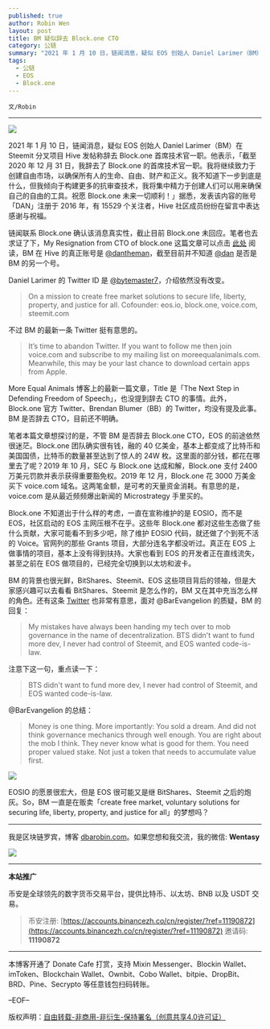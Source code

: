 ```yaml
---
published: true
author: Robin Wen
layout: post
title: BM 疑似辞去 Block.one CTO
category: 公链
summary: "2021 年 1 月 10 日，链闻消息，疑似 EOS 创始人 Daniel Larimer（BM）在 Steemit 分叉项目 Hive 发帖称辞去 Block.one 首席技术官一职。他表示，「截至 2020 年 12 月 31 日，我辞去了 Block.one 的首席技术官一职。我将继续致力于创建自由市场，以确保所有人的生命、自由、财产和正义。我不知道下一步到底是什么，但我倾向于构建更多的抗审查技术，我将集中精力于创建人们可以用来确保自己的自由的工具。祝愿 Block.one 未来一切顺利！」据悉，发表该内容的账号「DAN」注册于 2016 年，有 15529 个关注者，Hive 社区成员纷纷在留言中表达感谢与祝福。BM 的背景也很光鲜，BitShares、Steemit、EOS 这些项目背后的领袖，但是大家感兴趣可以去看看 BitShares、Steemit 是怎么作的，BM 又在其中充当怎么样的角色。EOSIO 的愿景很宏大，但是 EOS 很可能又是继 BitShares、Steemit 之后的炮灰。EOSIO 的愿景很宏大，但是 EOS 很可能又是继 BitShares、Steemit 之后的炮灰。So，BM 一直是在贩卖「create free market, voluntary solutions for securing life, liberty, property, and justice for all」的梦想吗？"
tags:
  - 公链
  - EOS
  - Block.one
---
```


`文/Robin`

***

![](https://cdn.dbarobin.com/csymef3.png)

2021 年 1 月 10 日，链闻消息，疑似 EOS 创始人 Daniel Larimer（BM）在 Steemit 分叉项目 Hive 发帖称辞去 Block.one 首席技术官一职。他表示，「截至 2020 年 12 月 31 日，我辞去了 Block.one 的首席技术官一职。我将继续致力于创建自由市场，以确保所有人的生命、自由、财产和正义。我不知道下一步到底是什么，但我倾向于构建更多的抗审查技术，我将集中精力于创建人们可以用来确保自己的自由的工具。祝愿 Block.one 未来一切顺利！」据悉，发表该内容的账号「DAN」注册于 2016 年，有 15529 个关注者，Hive 社区成员纷纷在留言中表达感谢与祝福。

链闻联系 Block.one 确认该消息真实性，截止目前 Block.one 未回应。笔者也去求证了下，My Resignation from CTO of block.one 这篇文章可以点击 [此处](https://hive.blog/eos/@dan/my-resignation-from-cto-of-block-one) 阅读，BM 在 Hive 的真正账号是 [@dantheman](https://hive.blog/@dantheman/)，截至目前并不知道 [@dan](https://hive.blog/@dan) 是否是 BM 的另一个号。

Daniel Larimer 的 Twitter ID 是 [@bytemaster7](https://twitter.com/bytemaster7)，介绍依然没有改变。

> On a mission to create free market solutions to secure life, liberty, property, and justice for all. Cofounder: eos.io, block.one, voice.com, steemit.com

不过 BM 的最新一条 Twitter 挺有意思的。

> It’s time to abandon Twitter. If you want to follow me then join voice.com and subscribe to my mailing list on moreequalanimals.com. Meanwhile, this may be your last chance to download certain apps from Apple.

More Equal Animals 博客上的最新一篇文章，Title 是「The Next Step in Defending Freedom of Speech」，也没提到辞去 CTO 的事情。此外，Block.one 官方 Twitter、Brendan Blumer（BB）的 Twitter，均没有提及此事。BM 是否辞去 CTO，目前还不明确。

笔者本篇文章想探讨的是，不管 BM 是否辞去 Block.one CTO，EOS 的前途依然很迷茫。Block.one 团队确实很有钱，融的 40 亿美金，基本上都变成了比特币和美国国债，比特币的数量甚至达到了惊人的 24W 枚。这里面的部分钱，都花在哪里去了呢？2019 年 10 月，SEC 与 Block.one 达成和解，Block.one 支付 2400 万美元罚款并表示获得重要豁免权。2019 年 12 月，Block.one 花 3000 万美金买下 voice.com 域名。这两笔金额，是可考的天量资金消耗。有意思的是，voice.com 是从最近频频爆出新闻的 Microstrategy 手里买的。

Block.one 不知道出于什么样的考虑，一直在宣称维护的是 EOSIO，而不是 EOS，社区启动的 EOS 主网压根不在乎。这些年 Block.one 都对这些生态做了些什么贡献，大家可能看不到多少吧，除了维护 EOSIO 代码，就还做了个到死不活的 Voice。官网列的那些 Grants 项目，大部分连名字都没听过。真正在 EOS 上做事情的项目，基本上没有得到扶持。大家也看到 EOS 的开发者正在直线流失，甚至之前在 EOS 做项目的，已经完全切换到以太坊和波卡。

BM 的背景也很光鲜，BitShares、Steemit、EOS 这些项目背后的领袖，但是大家感兴趣可以去看看 BitShares、Steemit 是怎么作的，BM 又在其中充当怎么样的角色。还有这条 [Twitter](https://twitter.com/BarEvangelion/status/1347611677848698880) 也非常有意思，面对 @BarEvangelion 的质疑，BM 的回复：

> My mistakes have always been handing my tech over to mob governance in the name of decentralization. BTS didn't want to fund more dev, I never had control of Steemit, and EOS wanted code-is-law.

注意下这一句，重点读一下：

> BTS didn't want to fund more dev, I never had control of Steemit, and EOS wanted code-is-law.

@BarEvangelion 的总结：

> Money is one thing. More importantly: You sold a dream. And did not think governance mechanics through well enough. You are right about the mob I think. They never know what is good for them. You need proper valued stake. Not just a token that needs to accumulate value first.

![](https://cdn.dbarobin.com/scxiyda.png)

EOSIO 的愿景很宏大，但是 EOS 很可能又是继 BitShares、Steemit 之后的炮灰。So，BM 一直是在贩卖「create free market, voluntary solutions for securing life, liberty, property, and justice for all」的梦想吗？

***

我是区块链罗宾，博客 [dbarobin.com](https://dbarobin.com/)。如果您想和我交流，我的微信: **Wentasy**

![](https://cdn.dbarobin.com/v4yywe2.png)

***

**本站推广**

币安是全球领先的数字货币交易平台，提供比特币、以太坊、BNB 以及 USDT 交易。

> 币安注册: [https://accounts.binancezh.co/cn/register/?ref=11190872](https://accounts.binancezh.co/cn/register/?ref=11190872)
> 邀请码: **11190872**

***

本博客开通了 Donate Cafe 打赏，支持 Mixin Messenger、Blockin Wallet、imToken、Blockchain Wallet、Ownbit、Cobo Wallet、bitpie、DropBit、BRD、Pine、Secrypto 等任意钱包扫码转账。

<center>
    <div class="--donate-button"
         data-button-id="f8b9df0d-af9a-460d-8258-d3f435445075"
    ></div>
</center>

–EOF–

版权声明：[自由转载-非商用-非衍生-保持署名（创意共享4.0许可证）](http://creativecommons.org/licenses/by-nc-nd/4.0/deed.zh)